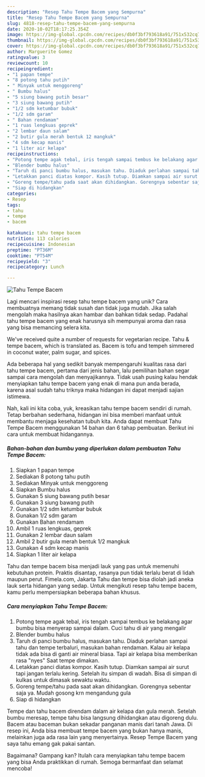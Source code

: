 ```yaml
---
description: "Resep Tahu Tempe Bacem yang Sempurna"
title: "Resep Tahu Tempe Bacem yang Sempurna"
slug: 4818-resep-tahu-tempe-bacem-yang-sempurna
date: 2020-10-02T18:17:25.354Z
image: https://img-global.cpcdn.com/recipes/db0f3bf793618a91/751x532cq70/tahu-tempe-bacem-foto-resep-utama.jpg
thumbnail: https://img-global.cpcdn.com/recipes/db0f3bf793618a91/751x532cq70/tahu-tempe-bacem-foto-resep-utama.jpg
cover: https://img-global.cpcdn.com/recipes/db0f3bf793618a91/751x532cq70/tahu-tempe-bacem-foto-resep-utama.jpg
author: Marguerite Gomez
ratingvalue: 3
reviewcount: 10
recipeingredient:
- "1 papan tempe"
- "8 potong tahu putih"
- " Minyak untuk menggoreng"
- " Bumbu halus"
- "5 siung bawang putih besar"
- "3 siung bawang putih"
- "1/2 sdm ketumbar bubuk"
- "1/2 sdm garam"
- " Bahan rendamam"
- "1 ruas lengkuas geprek"
- "2 lembar daun salam"
- "2 butir gula merah bentuk 12 mangkuk"
- "4 sdm kecap manis"
- "1 liter air kelapa"
recipeinstructions:
- "Potong tempe agak tebal, iris tengah sampai tembus ke belakang agar bumbu bisa menyerap sampai dalam. Cuci tahu di air yang mengalir"
- "Blender bumbu halus"
- "Taruh di panci bumbu halus, masukan tahu. Diaduk perlahan sampai tahu dan tempe terbaluri, masukan bahan rendaman. Kalau air kelapa tidak ada bisa di ganti air mineral biasa. Tapi air kelapa bisa memberikan rasa &#34;nyes&#34; Saat tempe dimakan."
- "Letakkan panci diatas kompor. Kasih tutup. Diamkan sampai air surut tapi jangan terlalu kering. Setelah itu simpan di wadah. Bisa di simpan di kulkas untuk dimasak sewaktu waktu."
- "Goreng tempe/tahu pada saat akan dihidangkan. Gorengnya sebentar saja ya. Mudah gosong krn mengandung gula"
- "Siap di hidangkan"
categories:
- Resep
tags:
- tahu
- tempe
- bacem

katakunci: tahu tempe bacem 
nutrition: 113 calories
recipecuisine: Indonesian
preptime: "PT36M"
cooktime: "PT54M"
recipeyield: "3"
recipecategory: Lunch

---
```



![Tahu Tempe Bacem](https://img-global.cpcdn.com/recipes/db0f3bf793618a91/751x532cq70/tahu-tempe-bacem-foto-resep-utama.jpg)

Lagi mencari inspirasi resep tahu tempe bacem yang unik? Cara membuatnya memang tidak susah dan tidak juga mudah. Jika salah mengolah maka hasilnya akan hambar dan bahkan tidak sedap. Padahal tahu tempe bacem yang enak harusnya sih mempunyai aroma dan rasa yang bisa memancing selera kita.

We&#39;ve received quite a number of requests for vegetarian recipe. Tahu &amp; tempe bacem, which is translated as. Bacem is tofu and tempeh simmered in coconut water, palm sugar, and spices.

Ada beberapa hal yang sedikit banyak mempengaruhi kualitas rasa dari tahu tempe bacem, pertama dari jenis bahan, lalu pemilihan bahan segar sampai cara mengolah dan menyajikannya. Tidak usah pusing kalau hendak menyiapkan tahu tempe bacem yang enak di mana pun anda berada, karena asal sudah tahu triknya maka hidangan ini dapat menjadi sajian istimewa.


Nah, kali ini kita coba, yuk, kreasikan tahu tempe bacem sendiri di rumah. Tetap berbahan sederhana, hidangan ini bisa memberi manfaat untuk membantu menjaga kesehatan tubuh kita. Anda dapat membuat Tahu Tempe Bacem menggunakan 14 bahan dan 6 tahap pembuatan. Berikut ini cara untuk membuat hidangannya.

<!--inarticleads1-->

##### Bahan-bahan dan bumbu yang diperlukan dalam pembuatan Tahu Tempe Bacem:

1. Siapkan 1 papan tempe
1. Sediakan 8 potong tahu putih
1. Sediakan  Minyak untuk menggoreng
1. Siapkan  Bumbu halus
1. Gunakan 5 siung bawang putih besar
1. Gunakan 3 siung bawang putih
1. Gunakan 1/2 sdm ketumbar bubuk
1. Gunakan 1/2 sdm garam
1. Gunakan  Bahan rendamam
1. Ambil 1 ruas lengkuas, geprek
1. Gunakan 2 lembar daun salam
1. Ambil 2 butir gula merah bentuk 1/2 mangkuk
1. Gunakan 4 sdm kecap manis
1. Siapkan 1 liter air kelapa


Tahu dan tempe bacem bisa menjadi lauk yang pas untuk memenuhi kebutuhan protein. Praktis disantap, rasanya pun tidak terlalu berat di lidah maupun perut. Fimela.com, Jakarta Tahu dan tempe bisa diolah jadi aneka lauk serta hidangan yang sedap. Untuk mengikuti resep tahu tempe bacem, kamu perlu mempersiapkan beberapa bahan khusus. 

<!--inarticleads2-->

##### Cara menyiapkan Tahu Tempe Bacem:

1. Potong tempe agak tebal, iris tengah sampai tembus ke belakang agar bumbu bisa menyerap sampai dalam. Cuci tahu di air yang mengalir
1. Blender bumbu halus
1. Taruh di panci bumbu halus, masukan tahu. Diaduk perlahan sampai tahu dan tempe terbaluri, masukan bahan rendaman. Kalau air kelapa tidak ada bisa di ganti air mineral biasa. Tapi air kelapa bisa memberikan rasa &#34;nyes&#34; Saat tempe dimakan.
1. Letakkan panci diatas kompor. Kasih tutup. Diamkan sampai air surut tapi jangan terlalu kering. Setelah itu simpan di wadah. Bisa di simpan di kulkas untuk dimasak sewaktu waktu.
1. Goreng tempe/tahu pada saat akan dihidangkan. Gorengnya sebentar saja ya. Mudah gosong krn mengandung gula
1. Siap di hidangkan


Tempe dan tahu bacem direndam dalam air kelapa dan gula merah. Setelah bumbu meresap, tempe tahu bisa langsung dihidangkan atau digoreng dulu. Bacem atau baceman bukan sekadar panganan manis dari tanah Jawa. Di resep ini, Anda bisa membuat tempe bacem yang bukan hanya manis, melainkan juga ada rasa lain yang menyertainya. Resep Tempe Bacem yang saya tahu emang gak pakai santan. 

Bagaimana? Gampang kan? Itulah cara menyiapkan tahu tempe bacem yang bisa Anda praktikkan di rumah. Semoga bermanfaat dan selamat mencoba!
